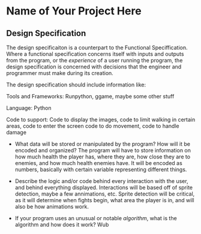 # Name of Your Project Here

## Design Specification

The design specificaiton is a counterpart to the Functional Speciffication. Where a functional specification concerns itself
with inputs and outputs from the program, or the *experience* of a user running the program, the design specification is concerned with decisions that the engineer and programmer must make during its creation.

The design specification should include information like:

Tools and Frameworks: Runpython, ggame, maybe some other stuff

Language: Python

Code to support:
Code to display the images, code to limit walking in certain areas, code to enter the screen code to do movement, code to handle damage

* What data will be stored or manipulated by the program? How will it be encoded and organized? 
The program will have to store information on how much health the player has, where they are, how close they are to enemies, and how much health enemies have. It will be encoded as numbers, basically with certain variable representing different things.

* Describe the logic and/or code behind every interaction with the user, and behind everything displayed. 
Interactions will be based off of sprite detection, maybe a few annimations, etc. Sprite detection will be critical, as it will determine when fights begin, what area the player is in, and will also be how animations work. 

* If your program uses an unusual or notable *algorithm*, what is the algorithm and how does it work? Wub

